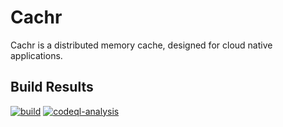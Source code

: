 # Cachr
Cachr is a distributed memory cache, designed for cloud native applications.


## Build Results

[![build](https://github.com/jasoncouture/cachr/actions/workflows/build.yml/badge.svg?event=push)](https://github.com/jasoncouture/cachr/actions/workflows/build.yml)
[![codeql-analysis](https://github.com/jasoncouture/cachr/actions/workflows/codeql-analysis.yml/badge.svg?event=push)](https://github.com/jasoncouture/cachr/actions/workflows/codeql-analysis.yml)




